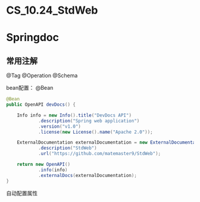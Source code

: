 # CS_10.24_StdWeb

# Springdoc

## 常用注解
@Tag
@Operation
@Schema

bean配置：
@Bean
```java
@Bean
public OpenAPI devDocs() {

    Info info = new Info().title("DevDocs API")
            .description("Spring web application")
            .version("v1.0")
            .license(new License().name("Apache 2.0"));

    ExternalDocumentation externalDocumentation = new ExternalDocumentation()
            .description("StdWeb")
            .url("https://github.com/matemaster9/StdWeb");

    return new OpenAPI()
            .info(info)
            .externalDocs(externalDocumentation);
}
```

自动配置属性